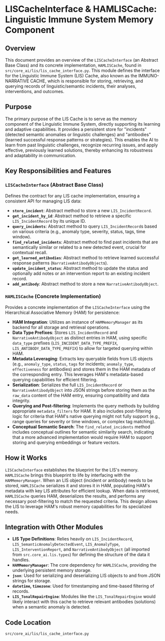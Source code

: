 # LISCacheInterface & HAMLISCache: Linguistic Immune System Memory Component

## Overview

This document provides an overview of the `LISCacheInterface` (an Abstract Base Class) and its concrete implementation, `HAMLISCache`, found in `src/core_ai/lis/lis_cache_interface.py`. This module defines the interface for the Linguistic Immune System (LIS) Cache, also known as the IMMUNO-NARRATIVE CACHE, which is responsible for storing, retrieving, and querying records of linguistic/semantic incidents, their analyses, interventions, and outcomes.

## Purpose

The primary purpose of the LIS Cache is to serve as the memory component of the Linguistic Immune System, directly supporting its learning and adaptive capabilities. It provides a persistent store for "incidents" (detected semantic anomalies or linguistic challenges) and "antibodies" (learned successful response patterns or strategies). This enables the AI to learn from past linguistic challenges, recognize recurring issues, and apply effective, previously learned solutions, thereby enhancing its robustness and adaptability in communication.

## Key Responsibilities and Features

### `LISCacheInterface` (Abstract Base Class)

Defines the contract for any LIS cache implementation, ensuring a consistent API for managing LIS data:

*   **`store_incident`**: Abstract method to store a new `LIS_IncidentRecord`.
*   **`get_incident_by_id`**: Abstract method to retrieve a specific `LIS_IncidentRecord` by its unique ID.
*   **`query_incidents`**: Abstract method to query `LIS_IncidentRecord`s based on various criteria (e.g., anomaly type, severity, status, tags, time window).
*   **`find_related_incidents`**: Abstract method to find past incidents that are semantically similar or related to a new detected event, crucial for contextual recall.
*   **`get_learned_antibodies`**: Abstract method to retrieve learned successful response patterns (`NarrativeAntibodyObject`s).
*   **`update_incident_status`**: Abstract method to update the status and optionally add notes or an intervention report to an existing incident record.
*   **`add_antibody`**: Abstract method to store a new `NarrativeAntibodyObject`.

### `HAMLISCache` (Concrete Implementation)

Provides a concrete implementation of the `LISCacheInterface` using the Hierarchical Associative Memory (HAM) for persistence:

*   **HAM Integration**: Utilizes an instance of `HAMMemoryManager` as its backend for all storage and retrieval operations.
*   **Data Type Prefixes**: Stores `LIS_IncidentRecord` and `NarrativeAntibodyObject` as distinct entries in HAM, using specific `data_type` prefixes (`LIS_INCIDENT_DATA_TYPE_PREFIX`, `LIS_ANTIBODY_DATA_TYPE_PREFIX`) to allow for targeted querying within HAM.
*   **Metadata Leveraging**: Extracts key queryable fields from LIS objects (e.g., `anomaly_type`, `status`, `tags` for incidents; `anomaly_type`, `effectiveness` for antibodies) and stores them in the HAM metadata of the corresponding entry. This leverages HAM's metadata-based querying capabilities for efficient filtering.
*   **Serialization**: Serializes the full `LIS_IncidentRecord` or `NarrativeAntibodyObject` into JSON strings before storing them as the `raw_data` content of the HAM entry, ensuring compatibility and data integrity.
*   **Querying and Post-filtering**: Implements the query methods by building appropriate `metadata_filters` for HAM. It also includes post-filtering logic for criteria that HAM's native querying might not fully support (e.g., range queries for severity or time windows, or complex tag matching).
*   **Conceptual Semantic Search**: The `find_related_incidents` method includes conceptual outlines for semantic similarity search, indicating that a more advanced implementation would require HAM to support storing and querying embeddings or feature vectors.

## How it Works

`LISCacheInterface` establishes the blueprint for the LIS's memory. `HAMLISCache` brings this blueprint to life by interfacing with the `HAMMemoryManager`. When an LIS object (incident or antibody) needs to be stored, `HAMLISCache` serializes it and stores it in HAM, populating HAM's metadata with key LIS attributes for efficient lookup. When data is retrieved, `HAMLISCache` queries HAM, deserializes the results, and performs any necessary post-filtering to match the requested criteria. This design allows the LIS to leverage HAM's robust memory capabilities for its specialized needs.

## Integration with Other Modules

*   **LIS Type Definitions**: Relies heavily on `LIS_IncidentRecord`, `LIS_SemanticAnomalyDetectedEvent`, `LIS_AnomalyType`, `LIS_InterventionReport`, and `NarrativeAntibodyObject` (all imported from `src.core_ai.lis.types`) for defining the structure of the data it handles.
*   **`HAMMemoryManager`**: The core dependency for `HAMLISCache`, providing the underlying persistent memory storage.
*   **`json`**: Used for serializing and deserializing LIS objects to and from JSON strings for storage.
*   **`datetime`, `timezone`**: Used for timestamping and time-based filtering of records.
*   **`LIS_TonalRepairEngine`**: Modules like the `LIS_TonalRepairEngine` would likely interact with this cache to retrieve relevant antibodies (solutions) when a semantic anomaly is detected.

## Code Location

`src/core_ai/lis/lis_cache_interface.py`